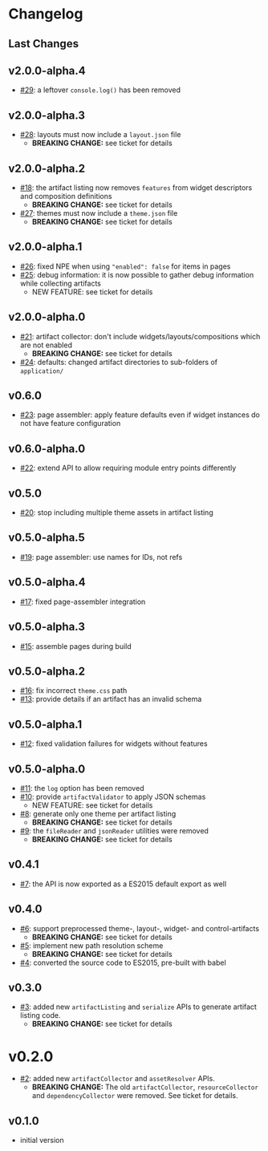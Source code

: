 # Changelog

## Last Changes


## v2.0.0-alpha.4

- [#29](https://github.com/LaxarJS/laxar-tooling/issues/29): a leftover `console.log()` has been removed


## v2.0.0-alpha.3

- [#28](https://github.com/LaxarJS/laxar-tooling/issues/28): layouts must now include a `layout.json` file
    + **BREAKING CHANGE:** see ticket for details


## v2.0.0-alpha.2

- [#18](https://github.com/LaxarJS/laxar-tooling/issues/18): the artifact listing now removes `features` from widget descriptors and composition definitions
    + **BREAKING CHANGE:** see ticket for details
- [#27](https://github.com/LaxarJS/laxar-tooling/issues/27): themes must now include a `theme.json` file
    + **BREAKING CHANGE:** see ticket for details


## v2.0.0-alpha.1

- [#26](https://github.com/LaxarJS/laxar-tooling/issues/26): fixed NPE when using `"enabled": false` for items in pages
- [#25](https://github.com/LaxarJS/laxar-tooling/issues/25): debug information: it is now possible to gather debug information while collecting artifacts
   + NEW FEATURE: see ticket for details


## v2.0.0-alpha.0

- [#21](https://github.com/LaxarJS/laxar-tooling/issues/21): artifact collector: don't include widgets/layouts/compositions which are not enabled
  + **BREAKING CHANGE:** see ticket for details
- [#24](https://github.com/LaxarJS/laxar-tooling/issues/24): defaults: changed artifact directories to sub-folders of `application/`


## v0.6.0

- [#23](https://github.com/LaxarJS/laxar-tooling/issues/23): page assembler: apply feature defaults even if widget instances do not have feature configuration


## v0.6.0-alpha.0

- [#22](https://github.com/LaxarJS/laxar-tooling/issues/22): extend API to allow requiring module entry points differently


## v0.5.0

- [#20](https://github.com/LaxarJS/laxar-tooling/issues/20): stop including multiple theme assets in artifact listing


## v0.5.0-alpha.5

- [#19](https://github.com/LaxarJS/laxar-tooling/issues/19): page assembler: use names for IDs, not refs


## v0.5.0-alpha.4

- [#17](https://github.com/LaxarJS/laxar-tooling/issues/17): fixed page-assembler integration


## v0.5.0-alpha.3

- [#15](https://github.com/LaxarJS/laxar-tooling/issues/15): assemble pages during build


## v0.5.0-alpha.2

- [#16](https://github.com/LaxarJS/laxar-tooling/issues/16): fix incorrect `theme.css` path
- [#13](https://github.com/LaxarJS/laxar-tooling/issues/13): provide details if an artifact has an invalid schema


## v0.5.0-alpha.1

- [#12](https://github.com/LaxarJS/laxar-tooling/issues/12): fixed validation failures for widgets without features


## v0.5.0-alpha.0

- [#11](https://github.com/LaxarJS/laxar-tooling/issues/11): the `log` option has been removed
- [#10](https://github.com/LaxarJS/laxar-tooling/issues/10): provide `artifactValidator` to apply JSON schemas
  + NEW FEATURE: see ticket for details
- [#8](https://github.com/LaxarJS/laxar-tooling/issues/8): generate only one theme per artifact listing
  + **BREAKING CHANGE:** see ticket for details
- [#9](https://github.com/LaxarJS/laxar-tooling/issues/9): the `fileReader` and `jsonReader` utilities were removed
  + **BREAKING CHANGE:** see ticket for details


## v0.4.1

- [#7](https://github.com/LaxarJS/laxar-tooling/issues/7): the API is now exported as a ES2015 default export as well


## v0.4.0

- [#6](https://github.com/LaxarJS/laxar-tooling/issues/6): support preprocessed theme-, layout-, widget- and control-artifacts
  + **BREAKING CHANGE:** see ticket for details
- [#5](https://github.com/LaxarJS/laxar-tooling/issues/5): implement new path resolution scheme
  + **BREAKING CHANGE:** see ticket for details
- [#4](https://github.com/LaxarJS/laxar-tooling/issues/4): converted the source code to ES2015, pre-built with babel


## v0.3.0

- [#3](https://github.com/LaxarJS/laxar-tooling/issues/3): added new `artifactListing` and `serialize` APIs to generate artifact listing code.
  + **BREAKING CHANGE:** see ticket for details


# v0.2.0

- [#2](https://github.com/LaxarJS/laxar-tooling/issues/2): added new `artifactCollector` and `assetResolver` APIs.
    + **BREAKING CHANGE:** The old `artifactCollector`, `resourceCollector` and `dependencyCollector` were removed.
      See ticket for details.


## v0.1.0

- initial version
